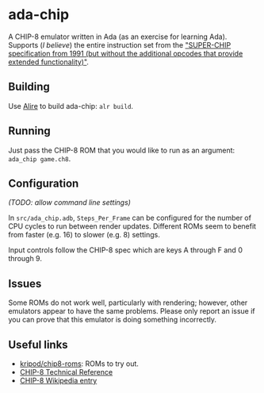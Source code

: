 # ada-chip

A CHIP-8 emulator written in Ada (as an exercise for learning Ada). Supports (*I believe*) the entire instruction set from the ["SUPER-CHIP specification from 1991 (but without the additional opcodes that provide extended functionality)"](https://en.wikipedia.org/wiki/CHIP-8#Opcode_table).

## Building

Use [Alire](https://alire.ada.dev/) to build ada-chip: `alr build`.

## Running

Just pass the CHIP-8 ROM that you would like to run as an argument: `ada_chip game.ch8`.

## Configuration

*(TODO: allow command line settings)*

In `src/ada_chip.adb`, `Steps_Per_Frame` can be configured for the number of CPU cycles to run between render updates. Different ROMs seem to benefit from faster (e.g. 16) to slower (e.g. 8) settings.

Input controls follow the CHIP-8 spec which are keys A through F and 0 through 9.

## Issues

Some ROMs do not work well, particularly with rendering; however, other emulators appear to have the same problems. Please only report an issue if you can prove that this emulator is doing something incorrectly.

## Useful links

* [kripod/chip8-roms](https://github.com/kripod/chip8-roms): ROMs to try out.
* [CHIP-8 Technical Reference](http://devernay.free.fr/hacks/chip8/C8TECH10.HTM)
* [CHIP-8 Wikipedia entry](https://en.wikipedia.org/wiki/CHIP-8)